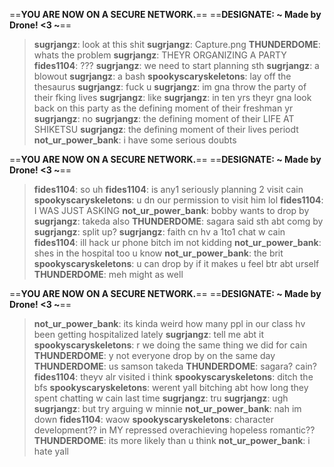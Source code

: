 ==**YOU ARE NOW ON A SECURE NETWORK.**==
==**DESIGNATE: ~ Made by Drone! <3 ~**==
>**sugrjangz**: look at this shit
>**sugrjangz**: Capture.png
>**THUNDERDOME**: whats the problem
>**sugrjangz**: THEYR ORGANIZING A PARTY
>**fides1104**: ???
>**sugrjangz**: we need to start planning sth
>**sugrjangz**: a blowout
>**sugrjangz**: a bash
>**spookyscaryskeletons**: lay off the thesaurus
>**sugrjangz**: fuck u
>**sugrjangz**: im gna throw the party of their fking lives
>**sugrjangz**: like
>**sugrjangz**: in ten yrs theyr gna look back on this party as the defining moment of their freshman yr
>**sugrjangz**: no
>**sugrjangz**: the defining moment of their LIFE AT SHIKETSU
>**sugrjangz**: the defining moment of their lives periodt
>**not_ur_power_bank**: i have some serious doubts

==**YOU ARE NOW ON A SECURE NETWORK.**==
==**DESIGNATE: ~ Made by Drone! <3 ~**==
>**fides1104**: so uh
>**fides1104**: is any1 seriously planning 2 visit cain
>**spookyscaryskeletons**: u dn our permission to visit him lol
>**fides1104**: I WAS JUST ASKING
>**not_ur_power_bank**: bobby wants to drop by
>**sugrjangz**: takeda also
>**THUNDERDOME**: sagara said sth abt comg by
>**sugrjangz**: split up?
>**sugrjangz**: faith cn hv a 1to1 chat w cain
>**fides1104**: ill hack ur phone bitch im not kidding
>**not_ur_power_bank**: shes in the hospital too u know
>**not_ur_power_bank**: the brit
>**spookyscaryskeletons**: u can drop by if it makes u feel btr abt urself
>**THUNDERDOME**: meh might as well

==**YOU ARE NOW ON A SECURE NETWORK.**==
==**DESIGNATE: ~ Made by Drone! <3 ~**==
>**not_ur_power_bank**: its kinda weird how many ppl in our class hv been getting hospitalized lately
>**sugrjangz**: tell me abt it
>**spookyscaryskeletons**: r we doing the same thing we did for cain
>**THUNDERDOME**: y not everyone drop by on the same day
>**THUNDERDOME**: us samson takeda
>**THUNDERDOME**: sagara? cain?
>**fides1104**: theyv alr visited i think
>**spookyscaryskeletons**: ditch the bfs
>**spookyscaryskeletons**: werent yall bitching abt how long they spent chatting w cain last time
>**sugrjangz**: tru
>**sugrjangz**: ugh
>**sugrjangz**: but try arguing w minnie
>**not_ur_power_bank**: nah im down
>**fides1104**: waow
>**spookyscaryskeletons**: character development?? in MY repressed overachieving hopeless romantic??
>**THUNDERDOME**: its more likely than u think
>**not_ur_power_bank**: i hate yall
